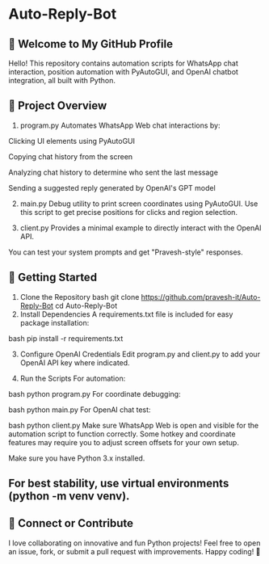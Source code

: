 # Auto-Reply-Bot

## 👋 Welcome to My GitHub Profile
Hello! This repository contains automation scripts for WhatsApp chat interaction, position automation with PyAutoGUI, and OpenAI chatbot integration, all built with Python.

## 📂 Project Overview
1. program.py
Automates WhatsApp Web chat interactions by:

Clicking UI elements using PyAutoGUI

Copying chat history from the screen

Analyzing chat history to determine who sent the last message

Sending a suggested reply generated by OpenAI's GPT model

2. main.py
Debug utility to print screen coordinates using PyAutoGUI.
Use this script to get precise positions for clicks and region selection.

3. client.py
Provides a minimal example to directly interact with the OpenAI API.

You can test your system prompts and get "Pravesh-style" responses.

## 🚀 Getting Started
1. Clone the Repository
bash
git clone https://github.com/pravesh-it/Auto-Reply-Bot
cd Auto-Reply-Bot
2. Install Dependencies
A requirements.txt file is included for easy package installation:

bash
pip install -r requirements.txt

3. Configure OpenAI Credentials
Edit program.py and client.py to add your OpenAI API key where indicated.

4. Run the Scripts
For automation:

bash
python program.py
For coordinate debugging:

bash
python main.py
For OpenAI chat test:

bash
python client.py
Make sure WhatsApp Web is open and visible for the automation script to function correctly.
Some hotkey and coordinate features may require you to adjust screen offsets for your own setup.

Make sure you have Python 3.x installed.
## For best stability, use virtual environments (python -m venv venv).

## 🤝 Connect or Contribute
I love collaborating on innovative and fun Python projects!
Feel free to open an issue, fork, or submit a pull request with improvements.
Happy coding! 🚀
